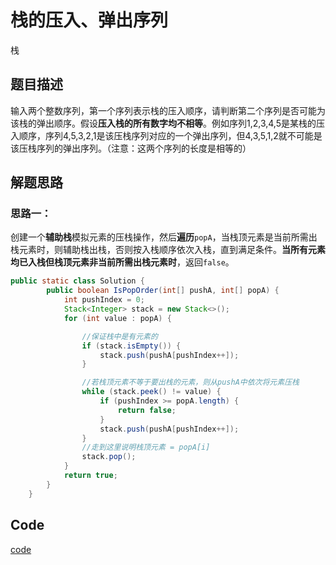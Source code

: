 # 栈的压入、弹出序列
栈
## 题目描述
输入两个整数序列，第一个序列表示栈的压入顺序，请判断第二个序列是否可能为该栈的弹出顺序。假设**压入栈的所有数字均不相等**。例如序列1,2,3,4,5是某栈的压入顺序，序列4,5,3,2,1是该压栈序列对应的一个弹出序列，但4,3,5,1,2就不可能是该压栈序列的弹出序列。（注意：这两个序列的长度是相等的）
## 解题思路

### 思路一：
创建一个**辅助栈**模拟元素的压栈操作，然后**遍历**`popA`，当栈顶元素是当前所需出栈元素时，则辅助栈出栈，否则按入栈顺序依次入栈，直到满足条件。**当所有元素均已入栈但栈顶元素非当前所需出栈元素时**，返回`false`。
```java
public static class Solution {
        public boolean IsPopOrder(int[] pushA, int[] popA) {
            int pushIndex = 0;
            Stack<Integer> stack = new Stack<>();
            for (int value : popA) {

                //保证栈中是有元素的
                if (stack.isEmpty()) {
                    stack.push(pushA[pushIndex++]);
                }

                //若栈顶元素不等于要出栈的元素，则从pushA中依次将元素压栈
                while (stack.peek() != value) {
                    if (pushIndex >= popA.length) {
                        return false;
                    }
                    stack.push(pushA[pushIndex++]);
                }
                //走到这里说明栈顶元素 = popA[i]
                stack.pop();
            }
            return true;
        }
    }
```


## Code
[code](../code/Test21.java)<br/>
